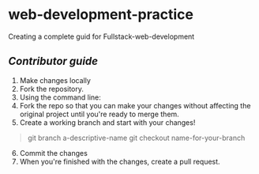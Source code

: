 # web-development-practice
Creating a complete guid for Fullstack-web-development  


## *Contributor guide*

1. Make changes locally
2. Fork the repository.
3. Using the command line:
4. Fork the repo so that you can make your changes without affecting the original project until you're ready to merge them.
5. Create a working branch and start with your changes!
>git branch a-descriptive-name
>git checkout name-for-your-branch
   
6. Commit the changes 
7. When you're finished with the changes, create a pull request.
